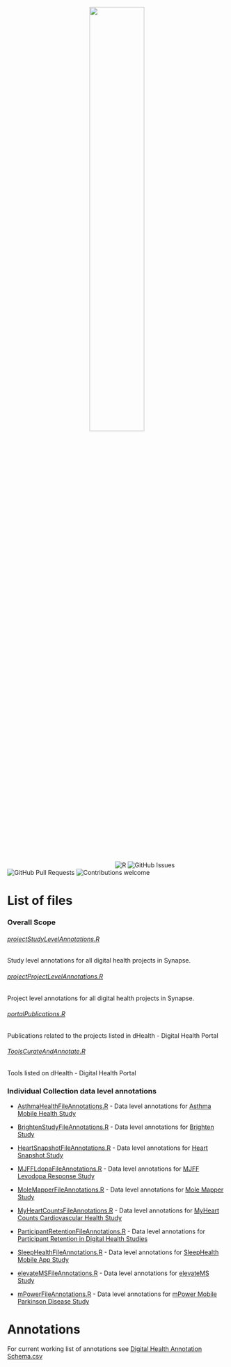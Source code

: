 <p align="center"><img width=50% src="https://dhealth.synapse.org/static/media/logoHeader.718dba27.svg"></p>



&nbsp;&nbsp;&nbsp;&nbsp;&nbsp;&nbsp;&nbsp;&nbsp;&nbsp;&nbsp;&nbsp;&nbsp;&nbsp;&nbsp;&nbsp;&nbsp;&nbsp;&nbsp;&nbsp;&nbsp;&nbsp;&nbsp;&nbsp;&nbsp;&nbsp;&nbsp;&nbsp;&nbsp;&nbsp;&nbsp;&nbsp;&nbsp;&nbsp;&nbsp;&nbsp;&nbsp;&nbsp;&nbsp;&nbsp;&nbsp;&nbsp;&nbsp;&nbsp;&nbsp;&nbsp;&nbsp;&nbsp;&nbsp;&nbsp;&nbsp;&nbsp;&nbsp;&nbsp;&nbsp;&nbsp;&nbsp;&nbsp;&nbsp;&nbsp;&nbsp;&nbsp;&nbsp;
![R](https://img.shields.io/badge/r-%23276DC3.svg?&style=flat&logo=r&logoColor=white)
![GitHub Issues](https://img.shields.io/github/issues/sage-bionetworks/digital-health-portal)
![GitHub Pull Requests](https://img.shields.io/github/issues-pr/Sage-Bionetworks/digital-health-portal)
![Contributions welcome](https://img.shields.io/badge/contributions-welcome-orange.svg)


# List of files

### Overall Scope
###### [projectStudyLevelAnnotations.R](https://github.com/Sage-Bionetworks/digital-health-portal/blob/master/projectStudyLevelAnnotations.R)
Study level annotations for all digital health projects in Synapse. 

###### [projectProjectLevelAnnotations.R](https://github.com/Sage-Bionetworks/digital-health-portal/blob/master/projectProjectLevelAnnotations.R)
Project level annotations for all digital health projects in Synapse. 

###### [portalPublications.R](https://github.com/Sage-Bionetworks/digital-health-portal/blob/master/portalPublications.R)
Publications related to the projects listed in dHealth - Digital Health Portal

###### [ToolsCurateAndAnnotate.R](https://github.com/Sage-Bionetworks/digital-health-portal/blob/master/ToolsCurateAndAnnotate.R)
Tools listed on dHealth - Digital Health Portal


### Individual Collection data level annotations

- [AsthmaHealthFileAnnotations.R](https://github.com/Sage-Bionetworks/digital-health-portal/blob/master/AsthmaHealthFileAnnotations.R) - Data level annotations for [Asthma Mobile Health Study](https://www.synapse.org/#!Synapse:syn8361748/)

- [BrightenStudyFileAnnotations.R](https://github.com/Sage-Bionetworks/digital-health-portal/blob/master/BrightenStudyFileAnnotations.R) - Data level annotations for [Brighten Study](https://www.synapse.org/#!Synapse:syn10848316/)

- [HeartSnapshotFileAnnotations.R](https://github.com/Sage-Bionetworks/digital-health-portal/blob/master/HeartSnapshotFileAnnotations.R) - Data level annotations for [Heart Snapshot Study](https://www.synapse.org/#!Synapse:syn22107959/)

- [MJFFLdopaFileAnnotations.R](https://github.com/Sage-Bionetworks/digital-health-portal/blob/master/MJFFLdopaFileAnnotations.R) - Data level annotations for [MJFF Levodopa Response Study](https://www.synapse.org/#!Synapse:syn20681023/)

- [MoleMapperFileAnnotations.R](https://github.com/Sage-Bionetworks/digital-health-portal/blob/master/MoleMapperFileAnnotations.R) - Data level annotations for [Mole Mapper Study](https://www.synapse.org/#!Synapse:syn5576734/)

- [MyHeartCountsFileAnnotations.R](https://github.com/Sage-Bionetworks/digital-health-portal/blob/master/MyHeartCountsFileAnnotations.R) - Data level annotations for [MyHeart Counts Cardiovascular Health Study](https://www.synapse.org/#!Synapse:syn11269541/)

- [ParticipantRetentionFileAnnotations.R](https://github.com/Sage-Bionetworks/digital-health-portal/blob/master/ParticipantRetentionFileAnnotations.R) - Data level annotations for [Participant Retention in Digital Health Studies](https://www.synapse.org/#!Synapse:syn20715364/)

- [SleepHealthFileAnnotations.R](https://github.com/Sage-Bionetworks/digital-health-portal/blob/master/SleepHealthFileAnnotations.R) - Data level annotations for [SleepHealth Mobile App Study](https://www.synapse.org/#!Synapse:syn18492837/) 

- [elevateMSFileAnnotations.R](https://github.com/Sage-Bionetworks/digital-health-portal/blob/master/elevateMSFileAnnotations.R) - Data level annotations for [elevateMS Study](https://www.synapse.org/#!Synapse:syn21140362/)

- [mPowerFileAnnotations.R](https://github.com/Sage-Bionetworks/digital-health-portal/blob/master/mPowerFileAnnotations.R) - Data level annotations for [mPower Mobile Parkinson Disease Study](https://www.synapse.org/#!Synapse:syn4993293/)

# Annotations
For current working list of annotations see [Digital Health Annotation Schema.csv](https://github.com/Sage-Bionetworks/digital-health-portal/blob/master/Digital%20Health%20Annotation%20Schema.csv)
